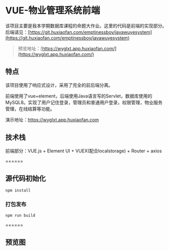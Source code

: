 # VUE-物业管理系统前端

该项目主要是我本学期数据库课程的命题大作业。这里的代码是前端的实现部分。后端请见：[https://git.huxiaofan.com/emptinessboy/javawuyesystem](https://git.huxiaofan.com/emptinessboy/javawuyesystem)

> 预览地址：[https://wyglxt.app.huxiaofan.com/](https://wyglxt.app.huxiaofan.com/)

## 特点

该项目使用了响应式设计，采用了完全的前后端分离。

前端使用了vue+element，后端使用Java语言写的Servlet，数据库使用的MySQL8。实现了用户记住登录，管理员和普通用户登录，权限管理，物业服务管理，在线结算等功能。

演示地址：https://wyglxt.app.huxiaofan.com

## 技术栈

前端部分：VUE.js + Element UI + VUEX(配合localstorage) + Router + axios

======

## 源代码初始化
```
npm install
```

### 打包发布
```
npm run build
```

======

## 预览图


